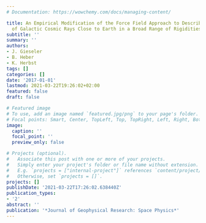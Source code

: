 ```yaml
---
# Documentation: https://wowchemy.com/docs/managing-content/

title: An Empirical Modification of the Force Field Approach to Describe the Modulation
  of Galactic Cosmic Rays Close to Earth in a Broad Range of Rigidities
subtitle: ''
summary: ''
authors:
- J. Gieseler
- B. Heber
- K. Herbst
tags: []
categories: []
date: '2017-01-01'
lastmod: 2021-03-22T19:26:02+02:00
featured: false
draft: false

# Featured image
# To use, add an image named `featured.jpg/png` to your page's folder.
# Focal points: Smart, Center, TopLeft, Top, TopRight, Left, Right, BottomLeft, Bottom, BottomRight.
image:
  caption: ''
  focal_point: ''
  preview_only: false

# Projects (optional).
#   Associate this post with one or more of your projects.
#   Simply enter your project's folder or file name without extension.
#   E.g. `projects = ["internal-project"]` references `content/project/deep-learning/index.md`.
#   Otherwise, set `projects = []`.
projects: []
publishDate: '2021-03-22T17:26:02.638440Z'
publication_types:
- '2'
abstract: ''
publication: '*Journal of Geophysical Research: Space Physics*'
---
```

